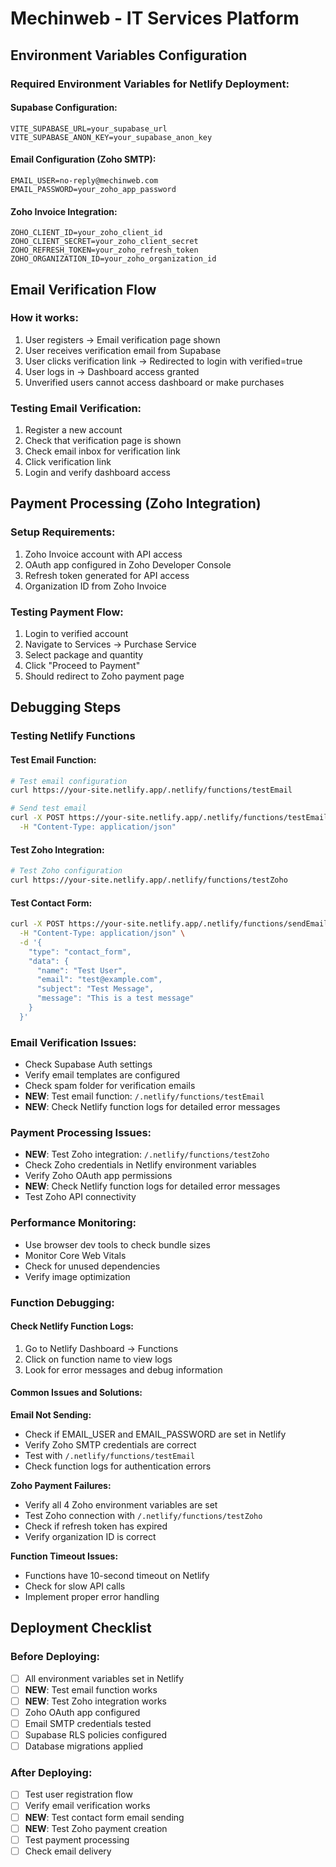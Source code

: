 # Mechinweb - IT Services Platform

## Environment Variables Configuration

### Required Environment Variables for Netlify Deployment:

#### Supabase Configuration:
```
VITE_SUPABASE_URL=your_supabase_url
VITE_SUPABASE_ANON_KEY=your_supabase_anon_key
```

#### Email Configuration (Zoho SMTP):
```
EMAIL_USER=no-reply@mechinweb.com
EMAIL_PASSWORD=your_zoho_app_password
```

#### Zoho Invoice Integration:
```
ZOHO_CLIENT_ID=your_zoho_client_id
ZOHO_CLIENT_SECRET=your_zoho_client_secret
ZOHO_REFRESH_TOKEN=your_zoho_refresh_token
ZOHO_ORGANIZATION_ID=your_zoho_organization_id
```

## Email Verification Flow

### How it works:
1. User registers → Email verification page shown
2. User receives verification email from Supabase
3. User clicks verification link → Redirected to login with verified=true
4. User logs in → Dashboard access granted
5. Unverified users cannot access dashboard or make purchases

### Testing Email Verification:
1. Register a new account
2. Check that verification page is shown
3. Check email inbox for verification link
4. Click verification link
5. Login and verify dashboard access

## Payment Processing (Zoho Integration)

### Setup Requirements:
1. Zoho Invoice account with API access
2. OAuth app configured in Zoho Developer Console
3. Refresh token generated for API access
4. Organization ID from Zoho Invoice

### Testing Payment Flow:
1. Login to verified account
2. Navigate to Services → Purchase Service
3. Select package and quantity
4. Click "Proceed to Payment"
5. Should redirect to Zoho payment page

## Debugging Steps

### Testing Netlify Functions

#### Test Email Function:
```bash
# Test email configuration
curl https://your-site.netlify.app/.netlify/functions/testEmail

# Send test email
curl -X POST https://your-site.netlify.app/.netlify/functions/testEmail \
  -H "Content-Type: application/json"
```

#### Test Zoho Integration:
```bash
# Test Zoho configuration
curl https://your-site.netlify.app/.netlify/functions/testZoho
```

#### Test Contact Form:
```bash
curl -X POST https://your-site.netlify.app/.netlify/functions/sendEmail \
  -H "Content-Type: application/json" \
  -d '{
    "type": "contact_form",
    "data": {
      "name": "Test User",
      "email": "test@example.com",
      "subject": "Test Message",
      "message": "This is a test message"
    }
  }'
```

### Email Verification Issues:
- Check Supabase Auth settings
- Verify email templates are configured
- Check spam folder for verification emails
- **NEW**: Test email function: `/.netlify/functions/testEmail`
- **NEW**: Check Netlify function logs for detailed error messages

### Payment Processing Issues:
- **NEW**: Test Zoho integration: `/.netlify/functions/testZoho`
- Check Zoho credentials in Netlify environment variables
- Verify Zoho OAuth app permissions
- **NEW**: Check Netlify function logs for detailed error messages
- Test Zoho API connectivity

### Performance Monitoring:
- Use browser dev tools to check bundle sizes
- Monitor Core Web Vitals
- Check for unused dependencies
- Verify image optimization

### Function Debugging:

#### Check Netlify Function Logs:
1. Go to Netlify Dashboard → Functions
2. Click on function name to view logs
3. Look for error messages and debug information

#### Common Issues and Solutions:

**Email Not Sending:**
- Check if EMAIL_USER and EMAIL_PASSWORD are set in Netlify
- Verify Zoho SMTP credentials are correct
- Test with `/.netlify/functions/testEmail`
- Check function logs for authentication errors

**Zoho Payment Failures:**
- Verify all 4 Zoho environment variables are set
- Test Zoho connection with `/.netlify/functions/testZoho`
- Check if refresh token has expired
- Verify organization ID is correct

**Function Timeout Issues:**
- Functions have 10-second timeout on Netlify
- Check for slow API calls
- Implement proper error handling

## Deployment Checklist

### Before Deploying:
- [ ] All environment variables set in Netlify
- [ ] **NEW**: Test email function works
- [ ] **NEW**: Test Zoho integration works
- [ ] Zoho OAuth app configured
- [ ] Email SMTP credentials tested
- [ ] Supabase RLS policies configured
- [ ] Database migrations applied

### After Deploying:
- [ ] Test user registration flow
- [ ] Verify email verification works
- [ ] **NEW**: Test contact form email sending
- [ ] **NEW**: Test Zoho payment creation
- [ ] Test payment processing
- [ ] Check email delivery